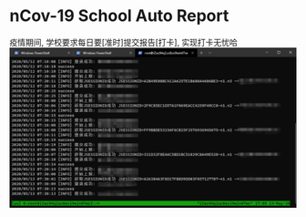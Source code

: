 ﻿# nCov-19 School Auto Report

疫情期间, 学校要求每日要[准时]提交报告[打卡], 实现打卡无忧哈
![示例](https://github.com/r3inbowari/yq-report/blob/master/exp.png)
